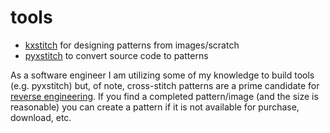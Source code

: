 tools
===

- [kxstitch](https://www.kde.org/applications/graphics/kxstitch/) for designing patterns from images/scratch
- [pyxstitch](https://cgit.voidedtech.com/pyxstitch) to convert source code to patterns

As a software engineer I am utilizing some of my knowledge to build tools (e.g. pyxstitch) but, of note, cross-stitch patterns are a prime candidate for [reverse engineering](https://en.wikipedia.org/wiki/Reverse_engineering). If you find a completed pattern/image (and the size is reasonable) you can create a pattern if it is not available for purchase, download, etc. 
